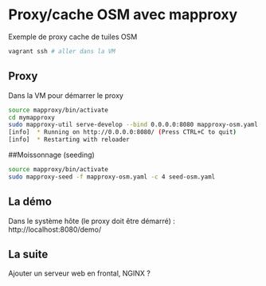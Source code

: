 # Proxy/cache OSM avec mapproxy

Exemple de proxy cache de tuiles OSM

```sh
vagrant ssh # aller dans la VM
```

## Proxy

Dans la VM pour démarrer le proxy

```sh
source mapproxy/bin/activate
cd mymapproxy
sudo mapproxy-util serve-develop --bind 0.0.0.0:8080 mapproxy-osm.yaml
[info]  * Running on http://0.0.0.0:8080/ (Press CTRL+C to quit)
[info]  * Restarting with reloader
```

##Moissonnage (seeding)

```sh
source mapproxy/bin/activate
sudo mapproxy-seed -f mapproxy-osm.yaml -c 4 seed-osm.yaml
```

## La démo 

Dans le système hôte (le proxy doit être démarré) : http://localhost:8080/demo/

## La suite

Ajouter un serveur web en frontal, NGINX ?

